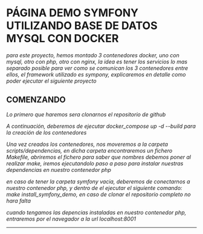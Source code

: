 # PÁGINA DEMO SYMFONY UTILIZANDO BASE DE DATOS MYSQL CON DOCKER
_para este proyecto, hemos montado 3 contenedores docker, uno con mysql, otro con php, otro con nginx, la idea es tener los servicios lo mas separado posible para ver como se comunican los 3 contenedores entre ellos, el framework utilizado es sympony, explicaremos en detalle como poder ejecutar el siguiente proyecto_

## COMENZANDO

_Lo primero que haremos sera clonarnos el repositorio de github_

_A continuación, deberemos de ejecutar docker_compose up -d --build para la creación de los contenedores_

_Una vez creados los contenedores, nos moveremos a la carpeta scripts/dependencias, en dicha carpeta encontraremos un fichero Makefile, abriremos el fichero para saber que nombres debemos poner al realizar make, iremos ejecutandolo paso a paso para instalar nuestras dependencias en nuestro contenedor php_

_en caso de tener la carpeta symfony vacia, deberemos de conectarnos a nuestro contenedor php, y dentro de el ejecutar el siguiente comando:_
_make install_symfony_demo, en caso de clonar el repositorio completo no hara falta_

_cuando tengamos las depencias instaladas en nuestro contenedor php, entraremos por el navegador a la url localhost:8001_

---